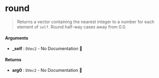 # round

>  Returns a vector containing the nearest integer to a number for each element of `self`.
>  Round half-way cases away from 0.0.

#### Arguments

- **\_self** : `DVec2` \- No Documentation 🚧

#### Returns

- **arg0** : `DVec2` \- No Documentation 🚧